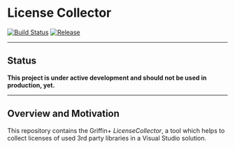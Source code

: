 # License Collector

[![Build Status](https://dev.azure.com/griffinplus/License%20Collector/_apis/build/status/Continuous%20Integration?branchName=master)](https://dev.azure.com/griffinplus/License%20Collector/_build/latest?definitionId=25&branchName=master)
[![Release](https://img.shields.io/github/release/griffinplus/LicenseCollector.svg?logo=github&label=Release)](https://github.com/GriffinPlus/LicenseCollector/releases)

-----

## Status

**This project is under active development and should not be used in production, yet.**

-----

## Overview and Motivation

This repository contains the Griffin+ *LicenseCollector*, a tool which helps to collect
 licenses of used 3rd party libraries in a Visual Studio solution.